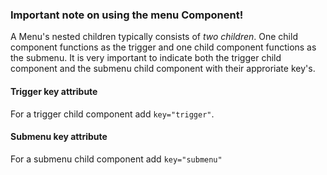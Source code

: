 ### Important note on using the menu Component!

A Menu's nested children typically consists of _two children_. One child component functions as the trigger and one child component functions as the submenu. It is very important to indicate both the trigger child component and the submenu child component with their approriate key's.

#### Trigger key attribute

For a trigger child component add `key="trigger"`.

#### Submenu key attribute

For a submenu child component add `key="submenu"`
